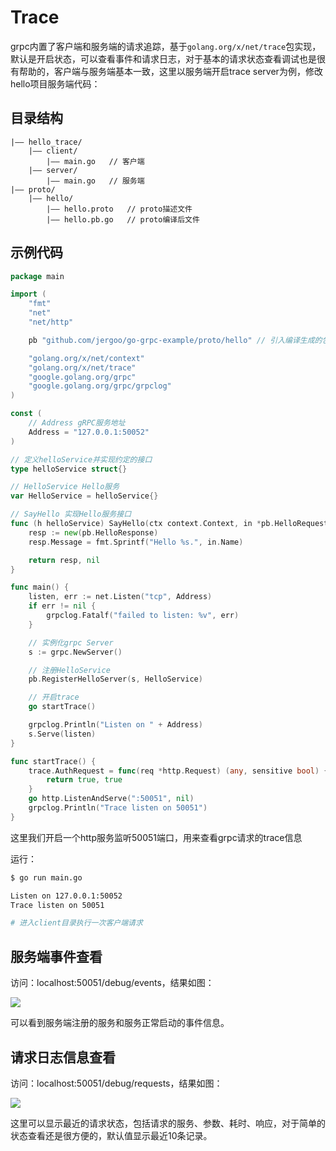 # Trace

grpc内置了客户端和服务端的请求追踪，基于`golang.org/x/net/trace`包实现，默认是开启状态，可以查看事件和请求日志，对于基本的请求状态查看调试也是很有帮助的，客户端与服务端基本一致，这里以服务端开启trace server为例，修改hello项目服务端代码：

## 目录结构

```
|—— hello_trace/
	|—— client/
    	|—— main.go   // 客户端
	|—— server/
    	|—— main.go   // 服务端
|—— proto/
	|—— hello/
		|—— hello.proto   // proto描述文件
		|—— hello.pb.go   // proto编译后文件
```

## 示例代码

```go
package main

import (
	"fmt"
	"net"
	"net/http"

	pb "github.com/jergoo/go-grpc-example/proto/hello" // 引入编译生成的包

	"golang.org/x/net/context"
	"golang.org/x/net/trace"
	"google.golang.org/grpc"
	"google.golang.org/grpc/grpclog"
)

const (
	// Address gRPC服务地址
	Address = "127.0.0.1:50052"
)

// 定义helloService并实现约定的接口
type helloService struct{}

// HelloService Hello服务
var HelloService = helloService{}

// SayHello 实现Hello服务接口
func (h helloService) SayHello(ctx context.Context, in *pb.HelloRequest) (*pb.HelloResponse, error) {
	resp := new(pb.HelloResponse)
	resp.Message = fmt.Sprintf("Hello %s.", in.Name)

	return resp, nil
}

func main() {
	listen, err := net.Listen("tcp", Address)
	if err != nil {
		grpclog.Fatalf("failed to listen: %v", err)
	}

	// 实例化grpc Server
	s := grpc.NewServer()

	// 注册HelloService
	pb.RegisterHelloServer(s, HelloService)

	// 开启trace
	go startTrace()

	grpclog.Println("Listen on " + Address)
	s.Serve(listen)
}

func startTrace() {
	trace.AuthRequest = func(req *http.Request) (any, sensitive bool) {
		return true, true
	}
	go http.ListenAndServe(":50051", nil)
	grpclog.Println("Trace listen on 50051")
}
```
这里我们开启一个http服务监听50051端口，用来查看grpc请求的trace信息

运行：

```sh
$ go run main.go

Listen on 127.0.0.1:50052                                                       
Trace listen on 50051

# 进入client目录执行一次客户端请求     
```


## 服务端事件查看

访问：localhost:50051/debug/events，结果如图：

![](/assets/grpc_trace_events.jpg)

可以看到服务端注册的服务和服务正常启动的事件信息。


## 请求日志信息查看

访问：localhost:50051/debug/requests，结果如图：

![](/assets/grpc_trace_requests.jpg)

这里可以显示最近的请求状态，包括请求的服务、参数、耗时、响应，对于简单的状态查看还是很方便的，默认值显示最近10条记录。
